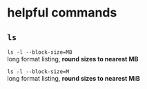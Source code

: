 # helpful commands

## `ls`

`ls -l --block-size=MB`  
long format listing, __round sizes to nearest MB__

`ls -l --block-size=M`  
long format listing, __round sizes to nearest MiB__
